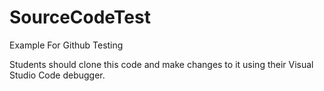# SourceCodeTest
Example For Github Testing

Students should clone this code and make changes to it using their Visual Studio Code debugger.
